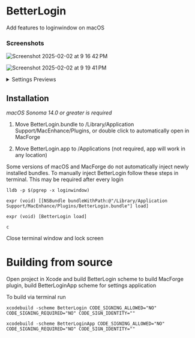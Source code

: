 # BetterLogin

Add features to loginwindow on macOS

### Screenshots

![Screenshot 2025-02-02 at 9 16 42 PM](https://github.com/user-attachments/assets/afb91c01-04ce-4873-a884-2d3b8c34ab10)

![Screenshot 2025-02-02 at 9 19 41 PM](https://github.com/user-attachments/assets/295ad2f9-e664-4af8-a564-53c4effb2985)

<details>
  <summary>Settings Previews</summary>
    <img width="634" alt="wallpaper" src="https://github.com/user-attachments/assets/36e9552e-f67d-46d2-8310-95b7d29486c7" />
    <img width="634" alt="clock" src="https://github.com/user-attachments/assets/09239025-0d20-4ae6-8970-aa910af53c0c" />
    <img width="634" alt="date" src="https://github.com/user-attachments/assets/e87a5c8c-7704-470a-807b-9ffbf4003905" />
    <img width="634" alt="password" src="https://github.com/user-attachments/assets/e1438f99-1e96-44bf-bc20-6781081d0970" />
    <img width="634" alt="other" src="https://github.com/user-attachments/assets/2e554655-13aa-4f08-8bc3-3533ed46097d" />
</details>

## Installation

_macOS Sonoma 14.0 or greater is required_

1. Move BetterLogin.bundle to /Library/Application Support/MacEnhance/Plugins, or double click to automatically open in MacForge

2. Move BetterLogin.app to /Applications (not required, app will work in any location)

Some versions of macOS and MacForge do not automatically inject newly installed bundles. To manually inject BetterLogin follow these steps in terminal. This may be required after every login

```
lldb -p $(pgrep -x loginwindow) 

expr (void) [[NSBundle bundleWithPath:@"/Library/Application Support/MacEnhance/Plugins/BetterLogin.bundle"] load]

expr (void) [BetterLogin load]

c
```

Close terminal window and lock screen

# Building from source

Open project in Xcode and build BetterLogin scheme to build MacForge plugin, build BetterLoginApp scheme for settings application

To build via terminal run 

```
xcodebuild -scheme BetterLogin CODE_SIGNING_ALLOWED="NO" CODE_SIGNING_REQUIRED="NO" CODE_SIGN_IDENTITY=""

xcodebuild -scheme BetterLoginApp CODE_SIGNING_ALLOWED="NO" CODE_SIGNING_REQUIRED="NO" CODE_SIGN_IDENTITY=""
```



